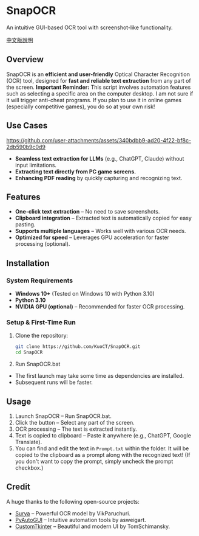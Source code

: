 # SnapOCR
An intuitive GUI-based OCR tool with screenshot-like functionality.

[中文版說明](./README_zh.md)

## Overview
SnapOCR is an **efficient and user-friendly** Optical Character Recognition (OCR) tool, designed for **fast and reliable text extraction** from any part of the screen.
**Important Reminder:** This script involves automation features such as selecting a specific area on the computer desktop. I am not sure if it will trigger anti-cheat programs. If you plan to use it in online games (especially competitive games), you do so at your own risk!

## Use Cases
https://github.com/user-attachments/assets/340bdbb9-ad20-4f22-bf8c-2db590b9c0d9

- **Seamless text extraction for LLMs** (e.g., ChatGPT, Claude) without input limitations.
- **Extracting text directly from PC game screens.**
- **Enhancing PDF reading** by quickly capturing and recognizing text.

## Features
- **One-click text extraction** – No need to save screenshots.  
- **Clipboard integration** – Extracted text is automatically copied for easy pasting.  
- **Supports multiple languages** – Works well with various OCR needs.  
- **Optimized for speed** – Leverages GPU acceleration for faster processing (optional).  

## Installation
### **System Requirements**
- **Windows 10+** (Tested on Windows 10 with Python 3.10)
- **Python 3.10**
- **NVIDIA GPU (optional)** – Recommended for faster OCR processing.

### **Setup & First-Time Run**
1. Clone the repository:
   ```bash
   git clone https://github.com/KuoCT/SnapOCR.git
   cd SnapOCR
   ```
2. Run SnapOCR.bat
- The first launch may take some time as dependencies are installed.
- Subsequent runs will be faster.

## Usage
1. Launch SnapOCR – Run SnapOCR.bat.
2. Click the button – Select any part of the screen.
3. OCR processing – The text is extracted instantly.
4. Text is copied to clipboard – Paste it anywhere (e.g., ChatGPT, Google Translate).
5. You can find and edit the text in `Prompt.txt` within the folder. It will be copied to the clipboard as a prompt along with the recognized text! (If you don't want to copy the prompt, simply uncheck the prompt checkbox.)

## Credit
A huge thanks to the following open-source projects:
- [Surya](https://github.com/VikParuchuri/surya) – Powerful OCR model by VikParuchuri.
- [PyAutoGUI](https://github.com/asweigart/pyautogui) – Intuitive automation tools by asweigart.
- [CustomTkinter](https://github.com/TomSchimansky/CustomTkinter) – Beautiful and modern UI by TomSchimansky.
